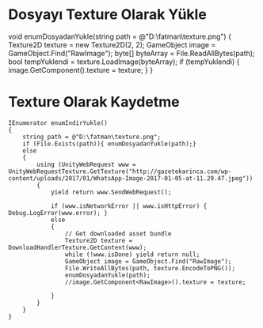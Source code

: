 # Dosyayı Texture Olarak Yükle
void enumDosyadanYukle(string path = @"D:\fatman\texture.png")
    {
        Texture2D texture = new Texture2D(2, 2);
        GameObject image = GameObject.Find("RawImage");
        byte[] byteArray = File.ReadAllBytes(path);
        bool tempYuklendi = texture.LoadImage(byteArray);
        if (tempYuklendi)
        {
            image.GetComponent<RawImage>().texture = texture;
        }
    }
# Texture Olarak Kaydetme
    IEnumerator enumIndirYukle()
    {
        string path = @"D:\fatman\texture.png";
        if (File.Exists(path)){ enumDosyadanYukle(path);}
        else
        {
            using (UnityWebRequest www = UnityWebRequestTexture.GetTexture("http://gazetekarinca.com/wp-content/uploads/2017/01/WhatsApp-Image-2017-01-05-at-11.29.47.jpeg"))
            {
                yield return www.SendWebRequest();

                if (www.isNetworkError || www.isHttpError) { Debug.LogError(www.error); }
                else
                {
                    // Get downloaded asset bundle
                    Texture2D texture = DownloadHandlerTexture.GetContent(www);
                    while (!www.isDone) yield return null;
                    GameObject image = GameObject.Find("RawImage");
                    File.WriteAllBytes(path, texture.EncodeToPNG());
                    enumDosyadanYukle(path);
                    //image.GetComponent<RawImage>().texture = texture;

                }
            }
        }
    }
